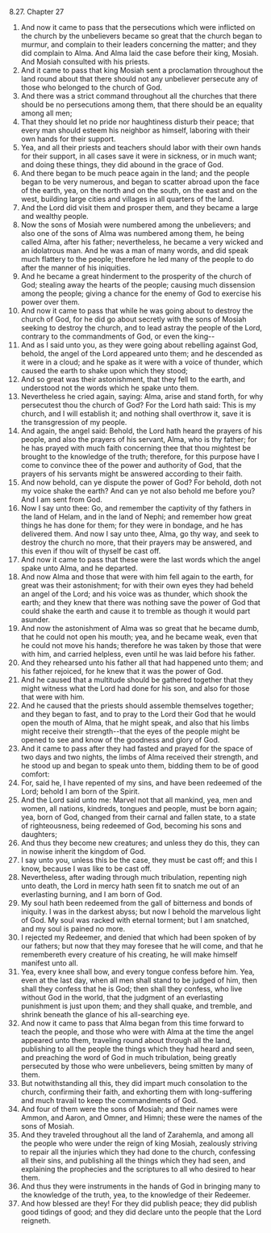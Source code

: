 8.27. Chapter 27
1. And now it came to pass that the persecutions which were inflicted on the church by the unbelievers became so great that the church began to murmur, and complain to their leaders concerning the matter; and they did complain to Alma. And Alma laid the case before their king, Mosiah. And Mosiah consulted with his priests.
2. And it came to pass that king Mosiah sent a proclamation throughout the land round about that there should not any unbeliever persecute any of those who belonged to the church of God.
3. And there was a strict command throughout all the churches that there should be no persecutions among them, that there should be an equality among all men;
4. That they should let no pride nor haughtiness disturb their peace; that every man should esteem his neighbor as himself, laboring with their own hands for their support.
5. Yea, and all their priests and teachers should labor with their own hands for their support, in all cases save it were in sickness, or in much want; and doing these things, they did abound in the grace of God.
6. And there began to be much peace again in the land; and the people began to be very numerous, and began to scatter abroad upon the face of the earth, yea, on the north and on the south, on the east and on the west, building large cities and villages in all quarters of the land.
7. And the Lord did visit them and prosper them, and they became a large and wealthy people.
8. Now the sons of Mosiah were numbered among the unbelievers; and also one of the sons of Alma was numbered among them, he being called Alma, after his father; nevertheless, he became a very wicked and an idolatrous man. And he was a man of many words, and did speak much flattery to the people; therefore he led many of the people to do after the manner of his iniquities.
9. And he became a great hinderment to the prosperity of the church of God; stealing away the hearts of the people; causing much dissension among the people; giving a chance for the enemy of God to exercise his power over them.
10. And now it came to pass that while he was going about to destroy the church of God, for he did go about secretly with the sons of Mosiah seeking to destroy the church, and to lead astray the people of the Lord, contrary to the commandments of God, or even the king--
11. And as I said unto you, as they were going about rebelling against God, behold, the angel of the Lord appeared unto them; and he descended as it were in a cloud; and he spake as it were with a voice of thunder, which caused the earth to shake upon which they stood;
12. And so great was their astonishment, that they fell to the earth, and understood not the words which he spake unto them.
13. Nevertheless he cried again, saying: Alma, arise and stand forth, for why persecutest thou the church of God? For the Lord hath said: This is my church, and I will establish it; and nothing shall overthrow it, save it is the transgression of my people.
14. And again, the angel said: Behold, the Lord hath heard the prayers of his people, and also the prayers of his servant, Alma, who is thy father; for he has prayed with much faith concerning thee that thou mightest be brought to the knowledge of the truth; therefore, for this purpose have I come to convince thee of the power and authority of God, that the prayers of his servants might be answered according to their faith.
15. And now behold, can ye dispute the power of God? For behold, doth not my voice shake the earth? And can ye not also behold me before you? And I am sent from God.
16. Now I say unto thee: Go, and remember the captivity of thy fathers in the land of Helam, and in the land of Nephi; and remember how great things he has done for them; for they were in bondage, and he has delivered them. And now I say unto thee, Alma, go thy way, and seek to destroy the church no more, that their prayers may be answered, and this even if thou wilt of thyself be cast off.
17. And now it came to pass that these were the last words which the angel spake unto Alma, and he departed.
18. And now Alma and those that were with him fell again to the earth, for great was their astonishment; for with their own eyes they had beheld an angel of the Lord; and his voice was as thunder, which shook the earth; and they knew that there was nothing save the power of God that could shake the earth and cause it to tremble as though it would part asunder.
19. And now the astonishment of Alma was so great that he became dumb, that he could not open his mouth; yea, and he became weak, even that he could not move his hands; therefore he was taken by those that were with him, and carried helpless, even until he was laid before his father.
20. And they rehearsed unto his father all that had happened unto them; and his father rejoiced, for he knew that it was the power of God.
21. And he caused that a multitude should be gathered together that they might witness what the Lord had done for his son, and also for those that were with him.
22. And he caused that the priests should assemble themselves together; and they began to fast, and to pray to the Lord their God that he would open the mouth of Alma, that he might speak, and also that his limbs might receive their strength--that the eyes of the people might be opened to see and know of the goodness and glory of God.
23. And it came to pass after they had fasted and prayed for the space of two days and two nights, the limbs of Alma received their strength, and he stood up and began to speak unto them, bidding them to be of good comfort:
24. For, said he, I have repented of my sins, and have been redeemed of the Lord; behold I am born of the Spirit.
25. And the Lord said unto me: Marvel not that all mankind, yea, men and women, all nations, kindreds, tongues and people, must be born again; yea, born of God, changed from their carnal and fallen state, to a state of righteousness, being redeemed of God, becoming his sons and daughters;
26. And thus they become new creatures; and unless they do this, they can in nowise inherit the kingdom of God.
27. I say unto you, unless this be the case, they must be cast off; and this I know, because I was like to be cast off.
28. Nevertheless, after wading through much tribulation, repenting nigh unto death, the Lord in mercy hath seen fit to snatch me out of an everlasting burning, and I am born of God.
29. My soul hath been redeemed from the gall of bitterness and bonds of iniquity. I was in the darkest abyss; but now I behold the marvelous light of God. My soul was racked with eternal torment; but I am snatched, and my soul is pained no more.
30. I rejected my Redeemer, and denied that which had been spoken of by our fathers; but now that they may foresee that he will come, and that he remembereth every creature of his creating, he will make himself manifest unto all.
31. Yea, every knee shall bow, and every tongue confess before him. Yea, even at the last day, when all men shall stand to be judged of him, then shall they confess that he is God; then shall they confess, who live without God in the world, that the judgment of an everlasting punishment is just upon them; and they shall quake, and tremble, and shrink beneath the glance of his all-searching eye.
32. And now it came to pass that Alma began from this time forward to teach the people, and those who were with Alma at the time the angel appeared unto them, traveling round about through all the land, publishing to all the people the things which they had heard and seen, and preaching the word of God in much tribulation, being greatly persecuted by those who were unbelievers, being smitten by many of them.
33. But notwithstanding all this, they did impart much consolation to the church, confirming their faith, and exhorting them with long-suffering and much travail to keep the commandments of God.
34. And four of them were the sons of Mosiah; and their names were Ammon, and Aaron, and Omner, and Himni; these were the names of the sons of Mosiah.
35. And they traveled throughout all the land of Zarahemla, and among all the people who were under the reign of king Mosiah, zealously striving to repair all the injuries which they had done to the church, confessing all their sins, and publishing all the things which they had seen, and explaining the prophecies and the scriptures to all who desired to hear them.
36. And thus they were instruments in the hands of God in bringing many to the knowledge of the truth, yea, to the knowledge of their Redeemer.
37. And how blessed are they! For they did publish peace; they did publish good tidings of good; and they did declare unto the people that the Lord reigneth.

